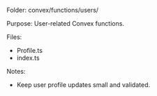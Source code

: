 Folder: convex/functions/users/

Purpose:
User-related Convex functions.

Files:

- Profile.ts
- index.ts

Notes:

- Keep user profile updates small and validated.
